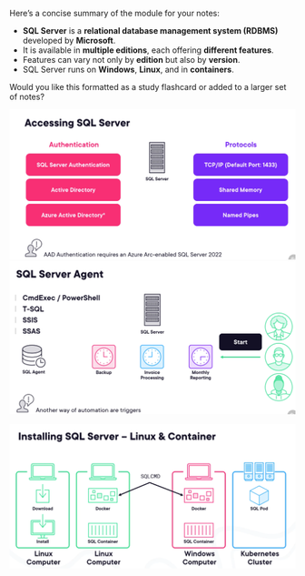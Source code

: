 Here’s a concise summary of the module for your notes:

- **SQL Server** is a **relational database management system (RDBMS)** developed by **Microsoft**.
- It is available in **multiple editions**, each offering **different features**.
- Features can vary not only by **edition** but also by **version**.
- SQL Server runs on **Windows**, **Linux**, and in **containers**.

Would you like this formatted as a study flashcard or added to a larger set of notes?

![](attachments/Pasted%20image%2020250719144237.png)![](attachments/Pasted%20image%2020250719144839.png)

![](attachments/Pasted%20image%2020250719145110.png)
